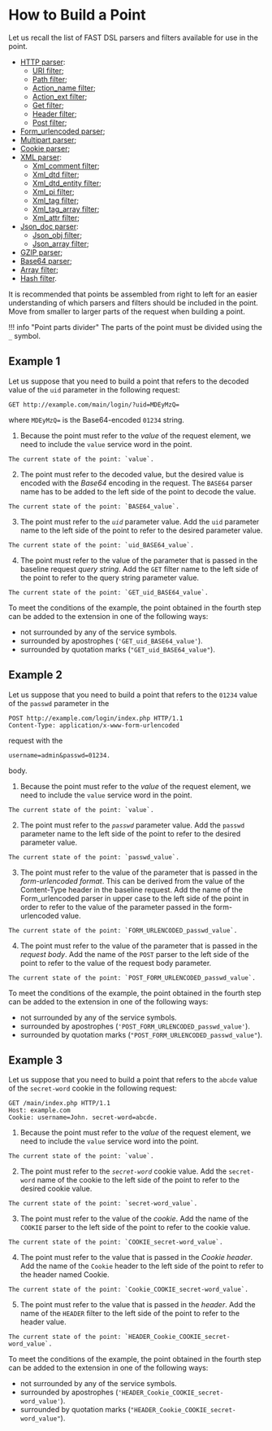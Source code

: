 [link-http]:                    parsers/http.md
[link-uri]:                     parsers/http.md#uri-filter
[link-path]:                    parsers/http.md#path-filter
[link-actionname]:              parsers/http.md#actionname-filter
[link-actionext]:               parsers/http.md#actionext-filter
[link-get]:                     parsers/http.md#get-filter
[link-header]:                  parsers/http.md#header-filter
[link-post]:                    parsers/http.md#post-filter
[link-formurlencoded]:          parsers/form-urlencoded.md
[link-multipart]:               parsers/multipart.md
[link-cookie]:                  parsers/cookie.md
[link-xml]:                     parsers/xml.md
[link-xmlcomment]:              parsers/xml.md#xmlcomment-filter
[link-xmldtd]:                  parsers/xml.md#xmldtd-filter
[link-xmldtdentity]:            parsers/xml.md#xmldtdentity-filter
[link-xmlpi]:                   parsers/xml.md#xmlpi-filter
[link-xmltag]:                  parsers/xml.md#xmltag-filter
[link-xmltagarray]:             parsers/xml.md#xmltagarray-filter
[link-xmlattr]:                 parsers/xml.md#xmlattr-filter
[link-jsondoc]:                 parsers/json.md
[link-jsonobj]:                 parsers/json.md#jsonobj-filter
[link-jsonarray]:               parsers/json.md#jsonarray-filter
[link-array]:                   parsers/array.md
[link-hash]:                    parsers/hash.md
[link-gzip]:                    parsers/gzip.md
[link-base64]:                  parsers/base64.md

# How to Build a Point
Let us recall the list of FAST DSL parsers and filters available for use in the point.
* [HTTP parser][link-http]:
    * [URI filter][link-uri];
    * [Path filter][link-path];
    * [Action_name filter][link-actionname];
    * [Action_ext filter][link-actionext];
    * [Get filter][link-get];
    * [Header filter][link-header];
    * [Post filter][link-post];
* [Form_urlencoded parser][link-formurlencoded];
* [Multipart parser][link-multipart];
* [Cookie parser][link-cookie];
* [XML parser][link-xml]:
    * [Xml_comment filter][link-xmlcomment];
    * [Xml_dtd filter][link-xmldtd];
    * [Xml_dtd_entity filter][link-xmldtdentity];
    * [Xml_pi filter][link-xmlpi];
    * [Xml_tag filter][link-xmltag];
    * [Xml_tag_array filter][link-xmltagarray];
    * [Xml_attr filter][link-xmlattr];
* [Json_doc parser][link-jsondoc]:
    * [Json_obj filter][link-jsonobj];
    * [Json_array filter][link-jsonarray];
* [GZIP parser][link-gzip];
* [Base64 parser][link-base64];
* [Array filter][link-array];
* [Hash filter][link-hash].

It is recommended that points be assembled from right to left for an easier understanding of which parsers and filters should be included in the point. Move from smaller to larger parts of the request when building a point.

!!! info "Point parts divider"
    The parts of the point must be divided using the `_` symbol.

## Example 1 

Let us suppose that you need to build a point that refers to the decoded value of the `uid` parameter in the following request:

```
GET http://example.com/main/login/?uid=MDEyMzQ=
```

where `MDEyMzQ=` is the Base64-encoded `01234` string.

1.   Because the point must refer to the *value* of the request element, we need to include the `value` service word in the point.

    The current state of the point: `value`.

2.   The point must refer to the decoded value, but the desired value is encoded with the *Base64* encoding in the request. The `BASE64` parser name has to be added to the left side of the point to decode the value.
       
    The current state of the point: `BASE64_value`.

3.   The point must refer to the *`uid`* parameter value. Add the `uid` parameter name to the left side of the point to refer to the desired parameter value. 
    
    The current state of the point: `uid_BASE64_value`.

4.   The point must refer to the value of the parameter that is passed in the baseline request *query string*. Add the `GET` filter name to the left side of the point to refer to the query string parameter value. 
    
    The current state of the point: `GET_uid_BASE64_value`.



To meet the conditions of the example, the point obtained in the fourth step can be added to the extension in one of the following ways:
* not surrounded by any of the service symbols.
* surrounded by apostrophes (`'GET_uid_BASE64_value'`).
* surrounded by quotation marks (`"GET_uid_BASE64_value"`).



## Example 2

Let us suppose that you need to build a point that refers to the `01234` value of the `passwd` parameter in the 

```
POST http://example.com/login/index.php HTTP/1.1
Content-Type: application/x-www-form-urlencoded
```

request with the

```
username=admin&passwd=01234.
```

body.

1.   Because the point must refer to the *value* of the request element, we need to include the `value` service word in the point.
    
    The current state of the point: `value`.

2.   The point must refer to the *`passwd`* parameter value. Add the `passwd` parameter name to the left side of the point to refer to the desired parameter value. 
    
    The current state of the point: `passwd_value`.

3.   The point must refer to the value of the parameter that is passed in the *form-urlencoded format*. This can be derived from the value of the Content-Type header in the baseline request. Add the name of the Form_urlencoded parser in upper case to the left side of the point in order to refer to the value of the parameter passed in the form-urlencoded value. 
    
    The current state of the point: `FORM_URLENCODED_passwd_value`.

4.   The point must refer to the value of the parameter that is passed in the *request body*. Add the name of the `POST` parser to the left side of the point to refer to the value of the request body parameter.
    
    The current state of the point: `POST_FORM_URLENCODED_passwd_value`.



To meet the conditions of the example, the point obtained in the fourth step can be added to the extension in one of the following ways:
* not surrounded by any of the service symbols.
* surrounded by apostrophes (`'POST_FORM_URLENCODED_passwd_value'`).
* surrounded by quotation marks (`"POST_FORM_URLENCODED_passwd_value"`).



## Example 3

Let us suppose that you need to build a point that refers to the `abcde` value of the `secret-word` cookie in the following request:

```
GET /main/index.php HTTP/1.1
Host: example.com
Cookie: username=John. secret-word=abcde.
```

1.   Because the point must refer to the *value* of the request element, we need to include the `value` service word into the point.

    The current state of the point: `value`.

2.   The point must refer to the *`secret-word`* cookie value. Add the `secret-word` name of the cookie to the left side of the point to refer to the desired cookie value.
    
    The current state of the point: `secret-word_value`.

3.   The point must refer to the value of the *cookie*. Add the name of the `COOKIE` parser to the left side of the point to refer to the cookie value.
    
    The current state of the point: `COOKIE_secret-word_value`.

4.   The point must refer to the value that is passed in the *Cookie header*. Add the name of the `Cookie` header to the left side of the point to refer to the header named Cookie. 
    
    The current state of the point: `Cookie_COOKIE_secret-word_value`.

5.   The point must refer to the value that is passed in the *header*. Add the name of the `HEADER` filter to the left side of the point to refer to the header value.
    
    The current state of the point: `HEADER_Cookie_COOKIE_secret-word_value`.



To meet the conditions of the example, the point obtained in the fourth step can be added to the extension in one of the following ways:
* not surrounded by any of the service symbols.
* surrounded by apostrophes (`'HEADER_Cookie_COOKIE_secret-word_value'`).
* surrounded by quotation marks (`"HEADER_Cookie_COOKIE_secret-word_value"`).

